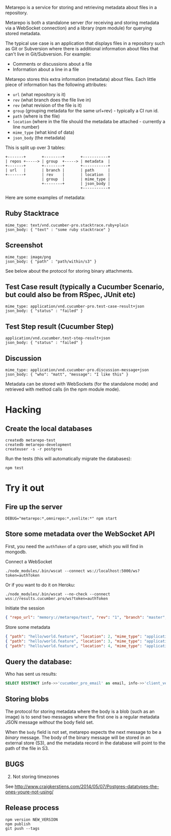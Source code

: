 Metarepo is a service for storing and retrieving metadata about files in
a repository.

Metarepo is both a standalone server (for receiving and storing metadata via
a WebSocket connection) and a library (npm module) for querying stored metadata.

The typical use case is an application that displays files in a repository
such as Git or Subversion where there is additional information about files
that can't live in Git/Subversion. For example:

* Comments or discussions about a file
* Information about a line in a file

Metarepo stores this extra information (metadata) about files.
Each little piece of information has the following attributes:

* `url` (what repository is it)
* `rev` (what branch does the file live in)
* `rev` (what revision of the file is it)
* `group` (grouping metadata for the same url+rev) - typically a CI run id.
* `path` (where is the file)
* `location` (where in the file should the metadata be attached - currently a line number)
* `mime_type` (what kind of data)
* `json_body` (the metadata)

This is split up over 3 tables:

    +-------+       +--------+       +-----------+
    | repos +-----> | group  +-----> | metadata  |
    +-------+       +--------+       +-----------+
    | url   |       | branch |       | path      |
    +-------+       | rev    |       | location  |
                    | group  |       | mime_type |
                    +--------+       | json_body |
                                     +-----------+


Here are some examples of metadata:

## Ruby Stacktrace

    mime_type: text/vnd.cucumber-pro.stacktrace.ruby+plain
    json_body: { "text" : "some ruby stacktrace" }

## Screenshot

    mime_type: image/png
    json_body: { "path" : "path/within/s3" }

See below about the protocol for storing binary attachments.

## Test Case result (typically a Cucumber Scenario, but could also be from RSpec, JUnit etc)

    mime_type: application/vnd.cucumber-pro.test-case-result+json
    json_body: { "status" : "failed" }


## Test Step result (Cucumber Step)

    application/vnd.cucumber.test-step-result+json
    json_body: { "status" : "failed" }

## Discussion

    mime_type: application/vnd.cucumber-pro.discussion-message+json
    json_body: { "who": "matt", "message": "I like this" }

Metadata can be stored with WebSockets (for the standalone mode) and retrieved with method calls
(in the npm module mode).

# Hacking

## Create the local databases

```
createdb metarepo-test
createdb metarepo-development
createuser -s -r postgres
```

Run the tests (this will automatically migrate the databases):

```
npm test
```

# Try it out

## Fire up the server

```
DEBUG="metarepo:*,omnirepo:*,svnlite:*" npm start
```

## Store some metadata over the WebSocket API

First, you need the `authToken` of a cpro user, which you will find in mongodb.

Connect a WebSocket

```
./node_modules/.bin/wscat --connect ws://localhost:5000/ws?token=authToken
```

Or if you want to do it on Heroku:

```
./node_modules/.bin/wscat --no-check --connect wss://results.cucumber.pro/ws?token=authToken
```

Initiate the session

```json
{ "repo_url": "memory://metarepo/test", "rev": "1", "branch": "master", "group": "run-1", "info": {} }
```

Store some metadata

```json
{ "path": "hello/world.feature", "location": 2, "mime_type": "application/vnd.cucumber.test-case-result+json", "body": { "status": "passed" } }
{ "path": "hello/world.feature", "location": 3, "mime_type": "application/vnd.cucumber.test-case-result+json", "body": { "status": "failed" } }
{ "path": "hello/world.feature", "location": 4, "mime_type": "application/vnd.cucumber.test-case-result+json", "body": { "status": "pending" } }
```

## Query the database:

Who has sent us results:

```sql
SELECT DISTINCT info->>'cucumber_pro_email' as email, info->>'client_version' as client, info->>'tool_version' as tool FROM groups;
```

## Storing blobs

The protocol for storing metadata where the body is a blob (such as an image) is
to send two messages where the first one is a regular metadata JSON message
*without* the body field set.

When the `body` field is not set, metarepo expects the next message to be a *binary* message.
The body of the binary message will be stored in an external store (S3), and the metadata record
in the database will point to the path of the file in S3.

## BUGS

2) Not storing timezones

See http://www.craigkerstiens.com/2014/05/07/Postgres-datatypes-the-ones-youre-not-using/

## Release process

    npm version NEW_VERSION
    npm publish
    git push --tags
